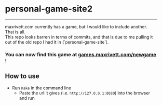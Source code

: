 # personal-game-site2
<hr>
maxrivett.com currently has a game, but I would like to include another. That is all. 
<br>
This repo looks barren in terms of commits, and that is due to me pulling it out of the old repo I had it in (`personal-game-site`).
<br>

### You can now find this game at [games.maxrivett.com/newgame](games.maxrivett.com/newgame) !

## How to use

- Run `make` in the command line
  - Paste the url it gives (i.e. `http://127.0.0.1:8080`) into the browser and run
